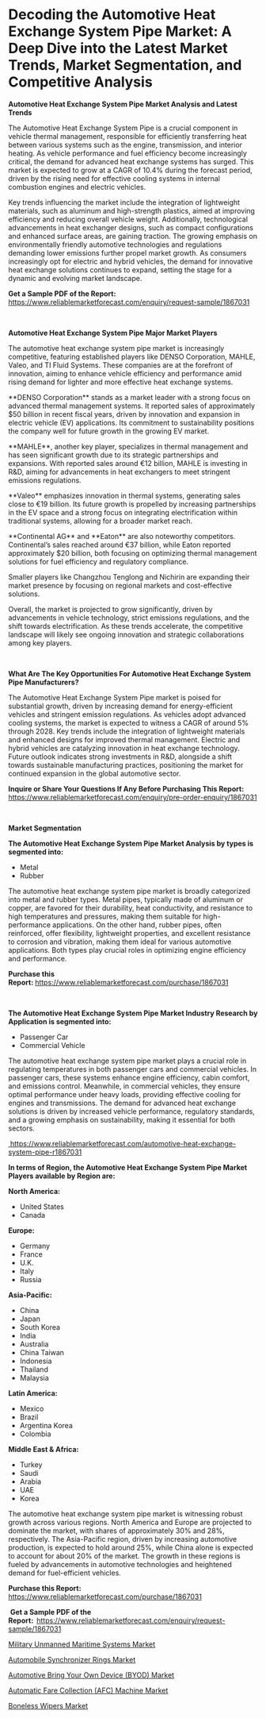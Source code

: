 <p><h1>Decoding the Automotive Heat Exchange System Pipe Market: A Deep Dive into the Latest Market Trends, Market Segmentation, and Competitive Analysis</h1></p><p><strong>Automotive Heat Exchange System Pipe Market Analysis and Latest Trends</strong></p>
<p><p>The Automotive Heat Exchange System Pipe is a crucial component in vehicle thermal management, responsible for efficiently transferring heat between various systems such as the engine, transmission, and interior heating. As vehicle performance and fuel efficiency become increasingly critical, the demand for advanced heat exchange systems has surged. This market is expected to grow at a CAGR of 10.4% during the forecast period, driven by the rising need for effective cooling systems in internal combustion engines and electric vehicles.</p><p>Key trends influencing the market include the integration of lightweight materials, such as aluminum and high-strength plastics, aimed at improving efficiency and reducing overall vehicle weight. Additionally, technological advancements in heat exchanger designs, such as compact configurations and enhanced surface areas, are gaining traction. The growing emphasis on environmentally friendly automotive technologies and regulations demanding lower emissions further propel market growth. As consumers increasingly opt for electric and hybrid vehicles, the demand for innovative heat exchange solutions continues to expand, setting the stage for a dynamic and evolving market landscape.</p></p>
<p><strong>Get a Sample PDF of the Report:&nbsp;</strong> <a href="https://www.reliablemarketforecast.com/enquiry/request-sample/1867031?utm_campaign=1888&utm_medium=2&utm_source=Github&utm_content=ia&utm_term=31032025&utm_id=automotive-heat-exchange-system-pipe">https://www.reliablemarketforecast.com/enquiry/request-sample/1867031</a></p>
<p>&nbsp;</p>
<p><strong>Automotive Heat Exchange System Pipe Major Market Players</strong></p>
<p><p>The automotive heat exchange system pipe market is increasingly competitive, featuring established players like DENSO Corporation, MAHLE, Valeo, and TI Fluid Systems. These companies are at the forefront of innovation, aiming to enhance vehicle efficiency and performance amid rising demand for lighter and more effective heat exchange systems.</p><p>**DENSO Corporation** stands as a market leader with a strong focus on advanced thermal management systems. It reported sales of approximately $50 billion in recent fiscal years, driven by innovation and expansion in electric vehicle (EV) applications. Its commitment to sustainability positions the company well for future growth in the growing EV market.</p><p>**MAHLE**, another key player, specializes in thermal management and has seen significant growth due to its strategic partnerships and expansions. With reported sales around €12 billion, MAHLE is investing in R&D, aiming for advancements in heat exchangers to meet stringent emissions regulations.</p><p>**Valeo** emphasizes innovation in thermal systems, generating sales close to €19 billion. Its future growth is propelled by increasing partnerships in the EV space and a strong focus on integrating electrification within traditional systems, allowing for a broader market reach.</p><p>**Continental AG** and **Eaton** are also noteworthy competitors. Continental’s sales reached around €37 billion, while Eaton reported approximately $20 billion, both focusing on optimizing thermal management solutions for fuel efficiency and regulatory compliance.</p><p>Smaller players like Changzhou Tenglong and Nichirin are expanding their market presence by focusing on regional markets and cost-effective solutions. </p><p>Overall, the market is projected to grow significantly, driven by advancements in vehicle technology, strict emissions regulations, and the shift towards electrification. As these trends accelerate, the competitive landscape will likely see ongoing innovation and strategic collaborations among key players.</p></p>
<p>&nbsp;</p>
<p><strong>What Are The Key Opportunities For Automotive Heat Exchange System Pipe Manufacturers?</strong></p>
<p><p>The Automotive Heat Exchange System Pipe market is poised for substantial growth, driven by increasing demand for energy-efficient vehicles and stringent emission regulations. As vehicles adopt advanced cooling systems, the market is expected to witness a CAGR of around 5% through 2028. Key trends include the integration of lightweight materials and enhanced designs for improved thermal management. Electric and hybrid vehicles are catalyzing innovation in heat exchange technology. Future outlook indicates strong investments in R&D, alongside a shift towards sustainable manufacturing practices, positioning the market for continued expansion in the global automotive sector.</p></p>
<p><strong>Inquire or Share Your Questions If Any Before Purchasing This Report:</strong> <a href="https://www.reliablemarketforecast.com/enquiry/pre-order-enquiry/1867031?utm_campaign=1888&utm_medium=2&utm_source=Github&utm_content=ia&utm_term=31032025&utm_id=automotive-heat-exchange-system-pipe">https://www.reliablemarketforecast.com/enquiry/pre-order-enquiry/1867031</a></p>
<p>&nbsp;</p>
<p><strong>Market Segmentation</strong></p>
<p><strong>The Automotive Heat Exchange System Pipe Market Analysis by types is segmented into:</strong></p>
<p><ul><li>Metal</li><li>Rubber</li></ul></p>
<p><p>The automotive heat exchange system pipe market is broadly categorized into metal and rubber types. Metal pipes, typically made of aluminum or copper, are favored for their durability, heat conductivity, and resistance to high temperatures and pressures, making them suitable for high-performance applications. On the other hand, rubber pipes, often reinforced, offer flexibility, lightweight properties, and excellent resistance to corrosion and vibration, making them ideal for various automotive applications. Both types play crucial roles in optimizing engine efficiency and performance.</p></p>
<p><strong>Purchase this Report:&nbsp;</strong><a href="https://www.reliablemarketforecast.com/purchase/1867031?utm_campaign=1888&utm_medium=2&utm_source=Github&utm_content=ia&utm_term=31032025&utm_id=automotive-heat-exchange-system-pipe">https://www.reliablemarketforecast.com/purchase/1867031</a></p>
<p>&nbsp;</p>
<p><strong>The Automotive Heat Exchange System Pipe Market Industry Research by Application is segmented into:</strong></p>
<p><ul><li>Passenger Car</li><li>Commercial Vehicle</li></ul></p>
<p><p>The automotive heat exchange system pipe market plays a crucial role in regulating temperatures in both passenger cars and commercial vehicles. In passenger cars, these systems enhance engine efficiency, cabin comfort, and emissions control. Meanwhile, in commercial vehicles, they ensure optimal performance under heavy loads, providing effective cooling for engines and transmissions. The demand for advanced heat exchange solutions is driven by increased vehicle performance, regulatory standards, and a growing emphasis on sustainability, making it essential for both sectors.</p></p>
<p><a href="https://www.reliablemarketforecast.com/automotive-heat-exchange-system-pipe-r1867031?utm_campaign=1888&utm_medium=2&utm_source=Github&utm_content=ia&utm_term=31032025&utm_id=automotive-heat-exchange-system-pipe">&nbsp;https://www.reliablemarketforecast.com/automotive-heat-exchange-system-pipe-r1867031</a></p>
<p><strong>In terms of Region, the Automotive Heat Exchange System Pipe Market Players available by Region are:</strong></p>
<p>
    <p> <strong> North America: </strong>
        <ul>
            <li>United States</li>
            <li>Canada</li>
        </ul>
        </p> 
    <p> <strong> Europe: </strong>
        <ul>
            <li>Germany</li>
            <li>France</li>
            <li>U.K.</li>
            <li>Italy</li>
            <li>Russia</li>
        </ul>
        </p> 
    <p> <strong> Asia-Pacific: </strong>
        <ul>
            <li>China</li>
            <li>Japan</li>
            <li>South Korea</li>
            <li>India</li>
            <li>Australia</li>
            <li>China Taiwan</li>
            <li>Indonesia</li>
            <li>Thailand</li>
            <li>Malaysia</li>
        </ul>
        </p> 
    <p> <strong> Latin America: </strong>
        <ul>
            <li>Mexico</li>
            <li>Brazil</li>
            <li>Argentina Korea</li>
            <li>Colombia</li>
        </ul>
        </p> 
    <p> <strong> Middle East & Africa: </strong>
        <ul>
            <li>Turkey</li>
            <li>Saudi</li>
            <li>Arabia</li>
            <li>UAE</li>
            <li>Korea</li>
        </ul>
    </p>
    </p>
<p><p>The automotive heat exchange system pipe market is witnessing robust growth across various regions. North America and Europe are projected to dominate the market, with shares of approximately 30% and 28%, respectively. The Asia-Pacific region, driven by increasing automotive production, is expected to hold around 25%, while China alone is expected to account for about 20% of the market. The growth in these regions is fueled by advancements in automotive technologies and heightened demand for fuel-efficient vehicles.</p></p>
<p><strong>Purchase this Report: </strong><a href="https://www.reliablemarketforecast.com/purchase/1867031?utm_campaign=1888&utm_medium=2&utm_source=Github&utm_content=ia&utm_term=31032025&utm_id=automotive-heat-exchange-system-pipe">https://www.reliablemarketforecast.com/purchase/1867031</a></p>
<p>&nbsp;<strong>Get a Sample PDF of the Report:&nbsp;&nbsp;</strong><a href="https://www.reliablemarketforecast.com/enquiry/request-sample/1867031?utm_campaign=1888&utm_medium=2&utm_source=Github&utm_content=ia&utm_term=31032025&utm_id=automotive-heat-exchange-system-pipe">https://www.reliablemarketforecast.com/enquiry/request-sample/1867031</a></p>
<p><strong></strong></p>
<p><p><a href="https://github.com/makzzochil/Market-Research-Report-List-1/blob/main/military-unmanned-maritime-systems-market.md?utm_campaign=1888&utm_medium=2&utm_source=Github&utm_content=ia&utm_term=31032025&utm_id=automotive-heat-exchange-system-pipe">Military Unmanned Maritime Systems Market</a></p><p><a href="https://github.com/hayasiorover/Market-Research-Report-List-1/blob/main/automobile-synchronizer-rings-market.md?utm_campaign=1888&utm_medium=2&utm_source=Github&utm_content=ia&utm_term=31032025&utm_id=automotive-heat-exchange-system-pipe">Automobile Synchronizer Rings Market</a></p><p><a href="https://github.com/gitfwelday/Market-Research-Report-List-1/blob/main/automotive-bring-your-own-device-byod-market.md?utm_campaign=1888&utm_medium=2&utm_source=Github&utm_content=ia&utm_term=31032025&utm_id=automotive-heat-exchange-system-pipe">Automotive Bring Your Own Device (BYOD) Market</a></p><p><a href="https://github.com/janskudiony/Market-Research-Report-List-1/blob/main/automatic-fare-collection-afc-machine-market.md?utm_campaign=1888&utm_medium=2&utm_source=Github&utm_content=ia&utm_term=31032025&utm_id=automotive-heat-exchange-system-pipe">Automatic Fare Collection (AFC) Machine Market</a></p><p><a href="https://github.com/mronmizoe/Market-Research-Report-List-1/blob/main/boneless-wipers-market.md?utm_campaign=1888&utm_medium=2&utm_source=Github&utm_content=ia&utm_term=31032025&utm_id=automotive-heat-exchange-system-pipe">Boneless Wipers Market</a></p></p>